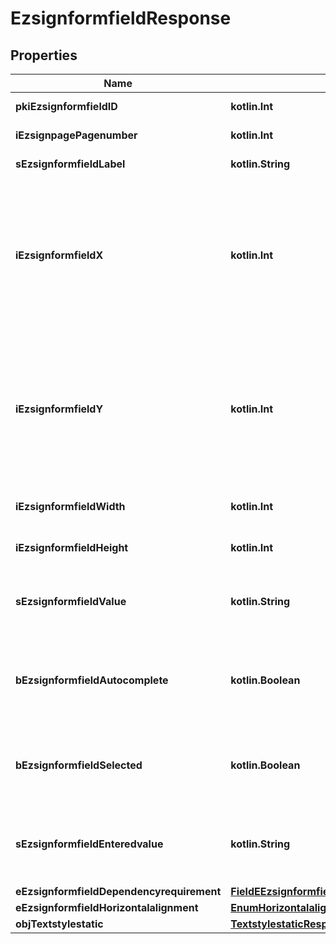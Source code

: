
# EzsignformfieldResponse

## Properties
| Name | Type | Description | Notes |
| ------------ | ------------- | ------------- | ------------- |
| **pkiEzsignformfieldID** | **kotlin.Int** | The unique ID of the Ezsignformfield |  |
| **iEzsignpagePagenumber** | **kotlin.Int** | The page number in the Ezsigndocument |  |
| **sEzsignformfieldLabel** | **kotlin.String** | The Label for the Ezsignformfield |  |
| **iEzsignformfieldX** | **kotlin.Int** | The X coordinate (Horizontal) where to put the Ezsignformfield on the Ezsignpage.  Coordinate is calculated at 100dpi (dot per inch). So for example, if you want to put the Ezsignformfield 2 inches from the left border of the page, you would use \&quot;200\&quot; for the X coordinate. |  |
| **iEzsignformfieldY** | **kotlin.Int** | The Y coordinate (Vertical) where to put the Ezsignformfield on the Ezsignpage.  Coordinate is calculated at 100dpi (dot per inch). So for example, if you want to put the Ezsignformfield 3 inches from the top border of the page, you would use \&quot;300\&quot; for the Y coordinate. |  |
| **iEzsignformfieldWidth** | **kotlin.Int** | The Width of the Ezsignformfield in pixels calculated at 100 DPI |  |
| **iEzsignformfieldHeight** | **kotlin.Int** | The Height of the Ezsignformfield in pixels calculated at 100 DPI  |  |
| **sEzsignformfieldValue** | **kotlin.String** | The value for the Ezsignformfield  This can only be set if eEzsignformfieldgroupType is Checkbox or Radio |  [optional] |
| **bEzsignformfieldAutocomplete** | **kotlin.Boolean** | Whether the Ezsignformfield allows the use of the autocomplete of the browser.  This can only be set if eEzsignformfieldgroupType is **Text** |  [optional] |
| **bEzsignformfieldSelected** | **kotlin.Boolean** | Whether the Ezsignformfield is selected or not by default.  This can only be set if eEzsignformfieldgroupType is **Checkbox** or **Radio** |  [optional] |
| **sEzsignformfieldEnteredvalue** | **kotlin.String** | This is the value enterred for the Ezsignformfield  This can only be set if eEzsignformfieldgroupType is **Dropdown**, **Text** or **Textarea** |  [optional] |
| **eEzsignformfieldDependencyrequirement** | [**FieldEEzsignformfieldDependencyrequirement**](FieldEEzsignformfieldDependencyrequirement.md) |  |  [optional] |
| **eEzsignformfieldHorizontalalignment** | [**EnumHorizontalalignment**](EnumHorizontalalignment.md) |  |  [optional] |
| **objTextstylestatic** | [**TextstylestaticResponseCompound**](TextstylestaticResponseCompound.md) |  |  [optional] |



